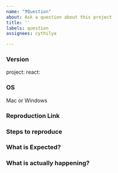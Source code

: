 ```yaml
---
name: "❓Question"
about: Ask a question about this project
title: ''
labels: question
assignees: cythilya

---
```


<!-- **IMPORTANT!**
Before reporting a bug, please make sure that you have read through our documentation and you think your problem is indeed an issue related to our module. -->

### Version

project: <!-- ex: v0.19.0 -->
react: <!-- ex: v2.6.12 -->

### OS

Mac or Windows

### Reproduction Link
<!--
A minimal test case based on one of:
- a fork of https://codesandbox.io/s/helloworld-demo-l164h
- a GitHub repository that can reproduce the bug
-->

### Steps to reproduce


### What is Expected?


### What is actually happening?


